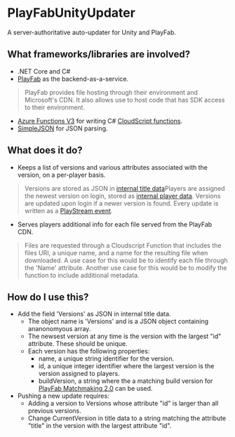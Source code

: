 # PlayFabUnityUpdater
A server-authoritative auto-updater for Unity and PlayFab.

## What frameworks/libraries are involved?
- .NET Core and C#
- [PlayFab](https://playfab.com/) as the backend-as-a-service.
> PlayFab provides file hosting through their environment and Microsoft's CDN. It also allows use to host code that has SDK access to their environment.
- [Azure Functions V3](https://docs.microsoft.com/en-us/azure/azure-functions/functions-versions) for writing C# [CloudScript functions](https://docs.microsoft.com/en-us/gaming/playfab/features/automation/cloudscript-af/).
- [SimpleJSON](https://github.com/HenrikPoulsen/SimpleJSON) for JSON parsing.

## What does it do?
- Keeps a list of versions and various attributes associated with the version, on a per-player basis.
> Versions are stored as JSON in [internal title data](https://docs.microsoft.com/en-us/gaming/playfab/features/data/titledata/quickstart)Players are assigned the newest version on login, stored as [internal player data](https://docs.microsoft.com/en-us/rest/api/playfab/server/player-data-management/getuserinternaldata?view=playfab-rest). Versions are updated upon login if a newer version is found. Every update is written as a [PlayStream event](https://docs.microsoft.com/en-us/rest/api/playfab/events/playstream-events/writeevents?view=playfab-rest). 
- Serves players additional info for each file served from the PlayFab CDN.
> Files are requested through a Cloudscript Function that includes the files URI, a unique name, and a name for the resulting file when downloaded. A use case for this would be to identify each file through the 'Name' attribute. Another use case for this would be to modify the function to include additional metadata.

## How do I use this?
- Add the field 'Versions' as JSON in internal title data.
    - The object name is 'Versions' and is a JSON object containing ananonomyous array. 
    - The newsest version at any time is the version with the largest "id" attribute. These should be unique.
    - Each version has the following properties:
        - name, a unique string identifier for the version.
        - id, a unique integer identifier where the largest version is the version assigned to players.
        - buildVersion, a string where the a matching build version for [PlayFab Matchmaking 2.0](https://docs.microsoft.com/en-us/gaming/playfab/features/multiplayer/matchmaking/) can be used.
- Pushing a new update requires:
    - Adding a version to Versions whose attribute "id" is larger than all previous versions.
    - Change CurrentVersion in title data to a string matching the attribute "title" in the version with the largest attribute "id". 
